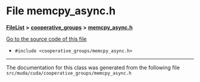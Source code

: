 

# File memcpy\_async.h



[**FileList**](files.md) **>** [**cooperative\_groups**](dir_53530ff3f1b052ab68c04b2b54c680d7.md) **>** [**memcpy\_async.h**](memcpy__async_8h.md)

[Go to the source code of this file](memcpy__async_8h_source.md)



* `#include <cooperative_groups/memcpy_async.h>`


































































------------------------------
The documentation for this class was generated from the following file `src/muda/cuda/cooperative_groups/memcpy_async.h`

